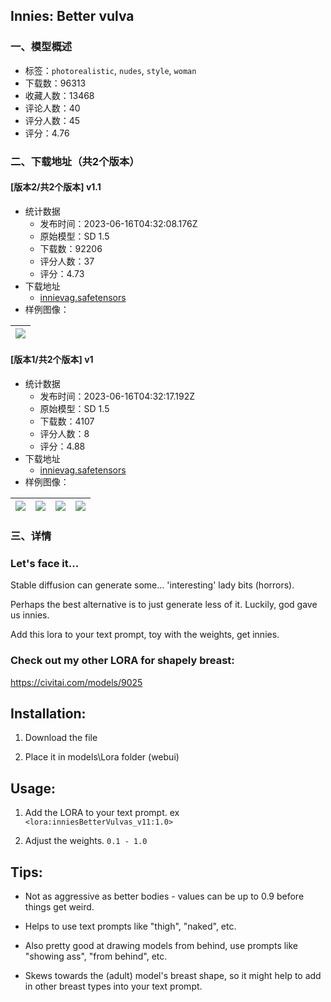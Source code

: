 ## Innies: Better vulva
### 一、模型概述

- 标签：`photorealistic`, `nudes`, `style`, `woman`
- 下载数：96313
- 收藏人数：13468
- 评论人数：40
- 评分人数：45
- 评分：4.76

### 二、下载地址（共2个版本）

#### [版本2/共2个版本] v1.1

- 统计数据
  - 发布时间：2023-06-16T04:32:08.176Z
  - 原始模型：SD 1.5
  - 下载数：92206
  - 评分人数：37
  - 评分：4.73
- 下载地址
  - [innievag.safetensors](https://civitai.com/api/download/models/12873)
- 样例图像：

| <img src="https://image.civitai.com/xG1nkqKTMzGDvpLrqFT7WA/e86f726d-6097-485c-b1dd-a6aab51eee00/width=450/124467.jpeg" /> |
| ---- |

#### [版本1/共2个版本] v1

- 统计数据
  - 发布时间：2023-06-16T04:32:17.192Z
  - 原始模型：SD 1.5
  - 下载数：4107
  - 评分人数：8
  - 评分：4.88
- 下载地址
  - [innievag.safetensors](https://civitai.com/api/download/models/12318)
- 样例图像：

| <img src="https://image.civitai.com/xG1nkqKTMzGDvpLrqFT7WA/485708b6-508d-4eb2-0d78-9c48fef6ee00/width=450/118612.jpeg" /> | <img src="https://image.civitai.com/xG1nkqKTMzGDvpLrqFT7WA/bc87e6e7-4373-4344-75a8-9325105a2d00/width=450/118615.jpeg" /> | <img src="https://image.civitai.com/xG1nkqKTMzGDvpLrqFT7WA/27630160-a328-4c76-d333-37f5d6aedd00/width=450/118614.jpeg" /> | <img src="https://image.civitai.com/xG1nkqKTMzGDvpLrqFT7WA/74a2393e-1af1-434f-bede-17feaaf90200/width=450/118613.jpeg" /> |
| ---- | ---- | ---- | ---- |


### 三、详情
<h3>Let's face it...</h3><p>Stable diffusion can generate some... 'interesting' lady bits (horrors).</p><p>Perhaps the best alternative is to just generate less of it. Luckily, god gave us innies.</p><p></p><p>Add this lora to your text prompt, toy with the weights, get innies.</p><p></p><h3>Check out my other LORA for shapely breast:</h3><p><a target="_blank" rel="ugc" href="https://civitai.com/models/9025">https://civitai.com/models/9025</a></p><p></p><h2>Installation:</h2><ol><li><p>Download the file</p></li><li><p>Place it in models\Lora folder (webui)</p><p></p></li></ol><h2>Usage:</h2><ol><li><p>Add the LORA to your text prompt. ex <code>&lt;lora:inniesBetterVulvas_v11:1.0&gt;</code></p></li><li><p>Adjust the weights. <code>0.1 - 1.0</code></p></li></ol><p></p><h2>Tips:</h2><ul><li><p>Not as aggressive as better bodies - values can be up to 0.9 before things get weird.</p></li><li><p>Helps to use text prompts like "thigh", "naked", etc.</p></li><li><p>Also pretty good at drawing models from behind, use prompts like "showing ass", "from behind", etc.</p></li><li><p>Skews towards the (adult) model's breast shape, so it might help to add in other breast types into your text prompt.</p></li></ul>